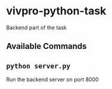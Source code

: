 # vivpro-python-task

Backend part of the task

## Available Commands

## `python server.py`

Run the backend server on port 8000
